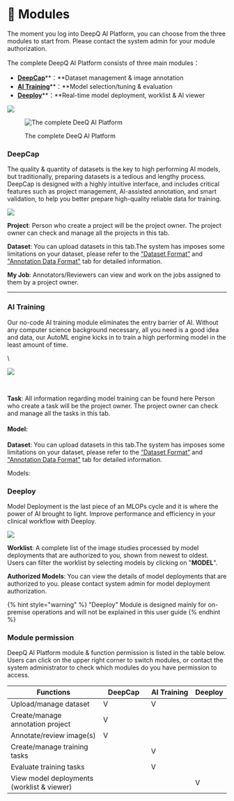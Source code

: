 # 🧱 Modules

The moment you log into DeepQ AI Platform, you can choose from the three modules to start from. Please contact the system admin for your module authorization.

The complete DeepQ AI Platform consists of three main modules：

* <img src="../../.gitbook/assets/AIP_DeepCap_icon.png" alt="" data-size="line">[**DeepCap**](modules.md#deepcap-overview)**：**Dataset management & image annotation
* <img src="../../.gitbook/assets/AIP_ AI Training_icon.png" alt="" data-size="line">[**AI Training**](modules.md#ai-training-overview)**：**Model selection/tuning & evaluation
* <img src="../../.gitbook/assets/AIP_Deeploy_icon.png" alt="" data-size="line">[**Deeploy**](modules.md#deeploy-overview)**：**Real-time model deployment, worklist & AI viewer

![](https://console.deepq.ai/docs/console/.gitbook/assets/con-1-2-1.png)



<figure><img src="../../.gitbook/assets/AIP_whole.png" alt="The complete DeeQ AI Platform"><figcaption><p>The complete DeeQ AI Platform</p></figcaption></figure>

### DeepCap <a href="#deepcap-overview" id="deepcap-overview"></a>

The quality & quantity of datasets is the key to high performing AI models, but traditionally, preparing datasets is a tedious and lengthy process. DeepCap is designed with a highly intuitive interface, and includes critical features such as project management, AI-assisted annotation, and smart validation, to help you better prepare high-quality reliable data for training.

![](../../.gitbook/assets/DeepCap.png)

**Project**: Person who create a project will be the project owner. The project owner can check and manage all the projects in this tab.

**Dataset**: You can upload datasets in this tab.The system has imposes some limitations on your dataset, please refer to the [“Dataset Format”](https://app.gitbook.com/s/-LRpbrznmSNshCiwmSTG-3251841457/dataset/upload-dataset) and[ "Annotation Data Format"](https://app.gitbook.com/s/-LRpbrznmSNshCiwmSTG-3251841457/dataset/annotation-data-formats) tab for detailed information.

**My Job**: Annotators/Reviewers can view and work on the jobs assigned to them by a project owner.

***

### AI Training <a href="#ai-training-overview" id="ai-training-overview"></a>

Our no-code AI training module eliminates the entry barrier of AI. Without any computer science background necessary, all you need is a good idea and data, our AutoML engine kicks in to train a high performing model in the least amount of time.

\


![](<../../.gitbook/assets/AI Training.png>)

​

‌**Task**: All information regarding model training can be found here Person who create a task will be the project owner. The project owner can check and manage all the tasks in this tab.‌

#### **Model:**&#x20;

**Dataset**: You can upload datasets in this tab.The system has imposes some limitations on your dataset, please refer to the [“Dataset Format”](https://app.gitbook.com/s/-LRpbrznmSNshCiwmSTG-3251841457/dataset/upload-dataset) and ["Annotation Data Format"](https://app.gitbook.com/s/-LRpbrznmSNshCiwmSTG-3251841457/dataset/annotation-data-formats) tab for detailed information.

Models:&#x20;

### Deeploy  <a href="#deeploy-overview" id="deeploy-overview"></a>

Model Deployment is the last piece of an MLOPs cycle and it is where the power of AI brought to light. Improve performance and efficiency in your clinical workflow with Deeploy.

![](../../.gitbook/assets/Deeploy.png)

**Worklist**: A complete list of the image studies processed by model deployments that are authorized to you, shown from newest to oldest. Users can filter the worklist by selecting models by clicking on "**MODEL**".

**Authorized Models**: You can view the details of model deployments that are authorized to you. please contact system admin for model deployment authorization.

{% hint style="warning" %}
"Deeploy" Module is designed mainly for on-premise operations and will not be explained in this user guide
{% endhint %}

### Module permission <a href="#module-permission" id="module-permission"></a>

DeepQ AI Platform module & function permission is listed in the table below. Users can click on the upper right corner to switch modules, or contact the system administrator to check which modules do you have permission to access.

<table><thead><tr><th width="300">Functions</th><th width="126">DeepCap</th><th width="116">AI Training</th><th>Deeploy</th></tr></thead><tbody><tr><td>Upload/manage dataset</td><td>V</td><td>V</td><td></td></tr><tr><td>Create/manage annotation project</td><td>V</td><td></td><td></td></tr><tr><td>Annotate/review image(s)</td><td>V</td><td></td><td></td></tr><tr><td>Create/manage training tasks</td><td></td><td>V</td><td></td></tr><tr><td>Evaluate training tasks</td><td></td><td>V</td><td></td></tr><tr><td>View model deployments (worklist &#x26; viewer)</td><td></td><td></td><td>V</td></tr></tbody></table>


